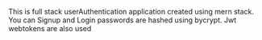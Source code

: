This is full stack userAuthentication application created using mern stack.
You can Signup and Login
passwords are hashed using bycrypt.
Jwt webtokens are also used
